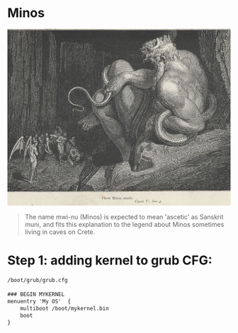 # Minos

![minos](./minos.jpg)

> The name mwi-nu (Minos) is expected to mean 'ascetic'
> as Sanskrit muni, and fits this explanation to the legend about Minos
> sometimes living in caves on Crete.



# Step 1: adding kernel to grub CFG:


```
/boot/grub/grub.cfg

### BEGIN MYKERNEL
menuentry 'My OS'  {
    multiboot /boot/mykernel.bin
    boot
}

```
